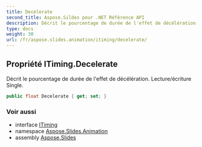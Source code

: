 ```yaml
---
title: Decelerate
second_title: Aspose.Sildes pour .NET Référence API
description: Décrit le pourcentage de durée de l'effet de décélération. Lecture/écriture Single.
type: docs
weight: 30
url: /fr/aspose.slides.animation/itiming/decelerate/
---
```


## Propriété ITiming.Decelerate

Décrit le pourcentage de durée de l'effet de décélération. Lecture/écriture Single.

```csharp
public float Decelerate { get; set; }
```

### Voir aussi

* interface [ITiming](../../itiming)
* namespace [Aspose.Slides.Animation](../../itiming)
* assembly [Aspose.Slides](../../../)

<!-- NE PAS ÉDITER : généré par xmldocmd pour Aspose.Slides.dll -->